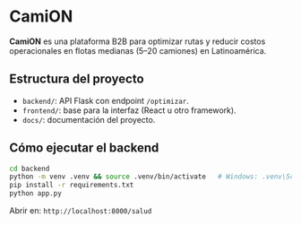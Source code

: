 # CamiON

**CamiON** es una plataforma B2B para optimizar rutas y reducir costos operacionales en flotas medianas (5–20 camiones) en Latinoamérica.

## Estructura del proyecto
- `backend/`: API Flask con endpoint `/optimizar`.
- `frontend/`: base para la interfaz (React u otro framework).
- `docs/`: documentación del proyecto.

## Cómo ejecutar el backend
```bash
cd backend
python -m venv .venv && source .venv/bin/activate   # Windows: .venv\Scripts\activate
pip install -r requirements.txt
python app.py
```
Abrir en: `http://localhost:8000/salud`
